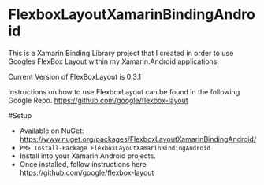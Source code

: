 # FlexboxLayoutXamarinBindingAndroid
This is a Xamarin Binding Library project that I created in order to use Googles FlexBox Layout within my Xamarin.Android applications.

Current Version of FlexBoxLayout is 0.3.1

Instructions on how to use FlexboxLayout can be found in the following Google Repo. https://github.com/google/flexbox-layout


#Setup
* Available on NuGet: https://www.nuget.org/packages/FlexboxLayoutXamarinBindingAndroid/
* `PM> Install-Package FlexboxLayoutXamarinBindingAndroid`
* Install into your Xamarin.Android projects.
* Once installed, follow instructions here https://github.com/google/flexbox-layout
